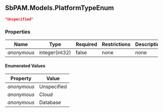 
<h2 id="tocS_SbPAM.Models.PlatformTypeEnum">SbPAM.Models.PlatformTypeEnum</h2>

<a id="schemasbpam.models.platformtypeenum"></a>
<a id="schema_SbPAM.Models.PlatformTypeEnum"></a>
<a id="tocSsbpam.models.platformtypeenum"></a>
<a id="tocssbpam.models.platformtypeenum"></a>

```json
"Unspecified"

```

### Properties

|Name|Type|Required|Restrictions|Description|
|---|---|---|---|---|
|*anonymous*|integer(int32)|false|none|none|

#### Enumerated Values

|Property|Value|
|---|---|
|*anonymous*|Unspecified|
|*anonymous*|Cloud|
|*anonymous*|Database|


